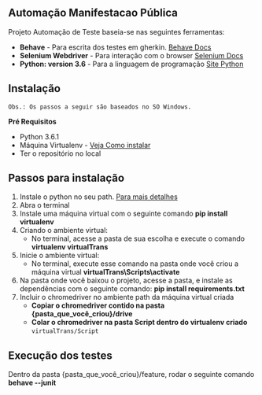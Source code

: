## Automação Manifestacao Pública
Projeto Automação de Teste baseia-se nas seguintes ferramentas:

* **Behave** - Para escrita dos testes em gherkin. [Behave Docs](http://pythonhosted.org/behave/)
* **Selenium Webdriver** - Para interação com o browser [Selenium Docs](http://selenium-python.readthedocs.io/getting-started.html)
* **Python: version 3.6** - Para a linguagem de programação [Site Python](https://www.python.org/)

## Instalação
`Obs.: Os passos a seguir são baseados no SO Windows.`

**Pré Requisitos**

- Python 3.6.1
- Máquina Virtualenv - [Veja Como instalar](https://fernandofreitasalves.com/tutorial-virtualenv-para-iniciantes-windows/)
- Ter o repositório no local

## Passos para instalação

1. Instale o python no seu path. [Para mais detalhes](https://www.python.org/downloads/)
2. Abra o terminal
3. Instale uma máquina virtual com o seguinte comando **pip install virtualenv**
4. Criando o ambiente virtual:
    - No terminal, acesse a pasta de sua escolha e execute o comando **virtualenv virtualTrans**
5. Inicie o ambiente virtual:
    - No terminal, execute esse comando na pasta onde você criou a máquina virtual **virtualTrans\Scripts\activate**
6. Na pasta onde você baixou o projeto, acesse a pasta, e instale as dependências com o seguinte comando: **pip install requirements.txt**
4. Incluir o chromedriver no ambiente path da máquina virtual criada
     - **Copiar o chromedriver contido na pasta {pasta_que_você_criou}/drive**
     - **Colar o chromedriver na pasta Script dentro do virtualenv criado**
`virtualTrans/Script`

## Execução dos testes

Dentro da pasta {pasta_que_você_criou}/feature, rodar o seguinte comando
**behave  --junit**
